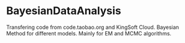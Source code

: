 # BayesianDataAnalysis
Transfering code from code.taobao.org and KingSoft Cloud.
Bayesian Method for different models.
Mainly for EM and MCMC algorithms.
